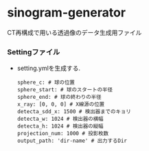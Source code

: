 # sinogram-generator

CT再構成で用いる透過像のデータ生成用ファイル

### Settingファイル
- setting.ymlを生成する.
    ```
    sphere_c: # 球の位置
    sphere_start: # 球のスタートの半径
    sphere_end: # 球の終わりの半径
    x_ray: [0, 0, 0] # X線源の位置
    detecta_sdd_x: 1500 # 検出器までのキョリ
    detecta_w: 1024 # 検出器の横幅
    detecta_h: 1024 # 検出器の縦幅
    projection_num: 1000 # 投影枚数
    output_path: 'dir-name' # 出力するDir
    ```